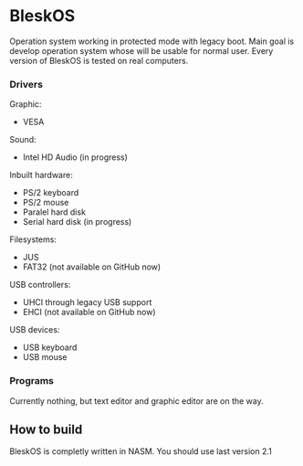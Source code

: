 # BleskOS
Operation system working in protected mode with legacy boot. Main goal is develop operation system whose will be usable for normal user. Every version of BleskOS is tested on real computers.

### Drivers
Graphic:
* VESA

Sound:
* Intel HD Audio (in progress)

Inbuilt hardware:
* PS/2 keyboard
* PS/2 mouse
* Paralel hard disk
* Serial hard disk (in progress)

Filesystems:
* JUS
* FAT32 (not available on GitHub now)

USB controllers:
* UHCI through legacy USB support
* EHCI (not available on GitHub now)

USB devices:
* USB keyboard
* USB mouse

### Programs
Currently nothing, but text editor and graphic editor are on the way.

## How to build
BleskOS is completly written in NASM. You should use last version 2.1
